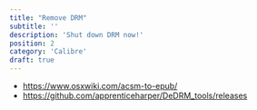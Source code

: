 ```yaml
---
title: "Remove DRM"
subtitle: ''
description: 'Shut down DRM now!'
position: 2
category: 'Calibre'
draft: true
---
```


- <https://www.osxwiki.com/acsm-to-epub/>
- <https://github.com/apprenticeharper/DeDRM_tools/releases>
